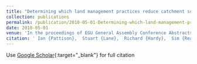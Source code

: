 ```yaml
---
title: "Determining which land management practices reduce catchment scale flood risk and where to implement them for optimum effect"
collection: publications
permalink: /publication/2010-05-01-Determining-which-land-management-practices-reduce-catchment-scale-flood-risk-and-where-to-implement-them-for-optimum-effect
date: 2010-05-01
venue: 'In the proceedings of EGU General Assembly Conference Abstracts'
citation: ' Ian {Pattison},  Stuart {Lane},  Richard {Hardy},  Sim {Reaney}, &quot;Determining which land management practices reduce catchment scale flood risk and where to implement them for optimum effect.&quot; In the proceedings of EGU General Assembly Conference Abstracts, 2010.'
---
```

Use [Google Scholar](https://scholar.google.com/scholar?q=Determining+which+land+management+practices+reduce+catchment+scale+flood+risk+and+where+to+implement+them+for+optimum+effect){:target="_blank"} for full citation